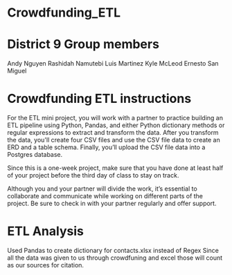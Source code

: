 # Crowdfunding_ETL

# District 9 Group members
Andy Nguyen
Rashidah Namutebi
Luis Martinez
Kyle McLeod
Ernesto San Miguel

# Crowdfunding ETL instructions
 For the ETL mini project, you will work with a partner to practice building an ETL pipeline using Python, Pandas, and either Python dictionary methods or regular expressions to extract and transform the data. After you transform the data, you'll create four CSV files and use the CSV file data to create an ERD and a table schema. Finally, you’ll upload the CSV file data into a Postgres database.

Since this is a one-week project, make sure that you have done at least half of your project before the third day of class to stay on track.

Although you and your partner will divide the work, it’s essential to collaborate and communicate while working on different parts of the project. Be sure to check in with your partner regularly and offer support.

# ETL Analysis

Used Pandas to create dictionary for contacts.xlsx instead of Regex
Since all the data was given to us through crowdfuning and excel those will count as our sources for citation. 
